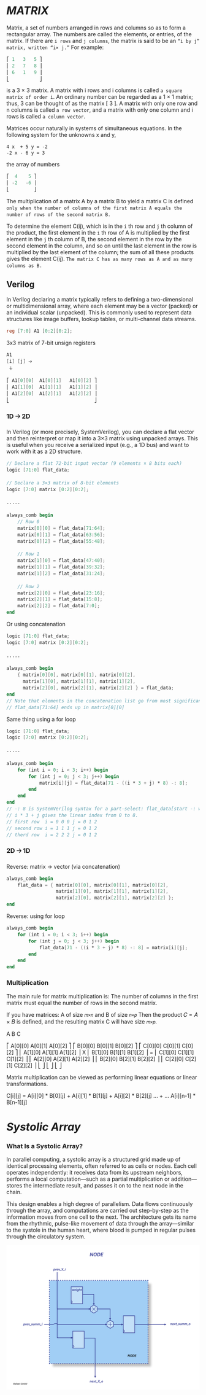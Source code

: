 # *MATRIX*

Matrix, a set of numbers arranged in rows and columns so as to form a rectangular array. The numbers are called the elements, or entries, of the matrix.
If there are `i rows` and `j columns`, the matrix is said to be an `“i by j” matrix, written “i× j.”` For example:

```verilog
⎡ 1   3   5 ⎤ 
⎢ 2   7   8 ⎥ 
⎢ 6   1   9 ⎥ 
⎣           ⎦ 
```

is a 3 × 3 matrix. A matrix with i rows and i columns is called `a square matrix of order i`. An ordinary number can be regarded as a 1 × 1 matrix; 
thus, 3 can be thought of as the matrix [ 3 ]. A matrix with only one row and n columns is called `a row vector`, and a matrix with only one column and i rows 
is called `a column vector`.

Matrices occur naturally in systems of simultaneous equations. In the following system for the unknowns x and y,

```
4 x  + 5 y = -2
-2 x - 6 y = 3 
```

the array of numbers

```verilog
⎡  4    5 ⎤ 
⎢ -2   -6 ⎥ 
⎣         ⎦ 
```

The multiplication of a matrix A by a matrix B to yield a matrix C is defined 
`only when the number of columns of the first matrix A equals the number of rows of the second matrix B.`

To determine the element C(ij), which is in the `i` th row and `j` th column of the product, the first element in the `i` th row of A is multiplied by the first element in the `j` th column of B, the second element in the row by the second element in the column, and so on until the last element in the row is multiplied by the last element of the column; 
the sum of all these products gives the element C(ij).
`The matrix C has as many rows as A and as many columns as B.`

## Verilog

In Verilog declaring a matrix typically refers to defining a two-dimensional or multidimensional array, where each element may be a vector (packed) or an individual scalar (unpacked). This is commonly used to represent data structures like image buffers, lookup tables, or multi-channel data streams.

```verilog
reg [7:0] A1 [0:2][0:2];
```

3x3 matrix of 7-bit unsign registers

```verilog
A1 
[i] [j] 🡢
 🡣

⎡ A1[0][0]  A1[0][1]   A1[0][2] ⎤ 
⎢ A1[1][0]  A1[1][1]   A1[1][2] ⎥ 
⎢ A1[2][0]  A1[2][1]   A1[2][2] ⎥
⎣                               ⎦ 
```
### 1D 🡢 2D

In Verilog (or more precisely, SystemVerilog), you can declare a flat vector and then reinterpret or map it into a 3×3 matrix using unpacked arrays. This is useful when you receive a serialized input (e.g., a 1D bus) and want to work with it as a 2D structure.

```verilog
// Declare a flat 72-bit input vector (9 elements × 8 bits each)
logic [71:0] flat_data;

// Declare a 3×3 matrix of 8-bit elements
logic [7:0] matrix [0:2][0:2];

.....

always_comb begin
    // Row 0
    matrix[0][0] = flat_data[71:64];
    matrix[0][1] = flat_data[63:56];
    matrix[0][2] = flat_data[55:48];

    // Row 1
    matrix[1][0] = flat_data[47:40];
    matrix[1][1] = flat_data[39:32];
    matrix[1][2] = flat_data[31:24];

    // Row 2
    matrix[2][0] = flat_data[23:16];
    matrix[2][1] = flat_data[15:8];
    matrix[2][2] = flat_data[7:0];
end
```
Or using concatenation

```verilog
logic [71:0] flat_data;
logic [7:0] matrix [0:2][0:2];

.....

always_comb begin
    { matrix[0][0], matrix[0][1], matrix[0][2],
      matrix[1][0], matrix[1][1], matrix[1][2],
      matrix[2][0], matrix[2][1], matrix[2][2] } = flat_data;
end
// Note that elements in the concatenation list go from most significant bits to least significant (left to right).
// flat_data[71:64] ends up in matrix[0][0]
```
Same thing using a for loop

```verilog
logic [71:0] flat_data;
logic [7:0] matrix [0:2][0:2];

.....

always_comb begin
    for (int i = 0; i < 3; i++) begin
        for (int j = 0; j < 3; j++) begin
            matrix[i][j] = flat_data[71 - ((i * 3 + j) * 8) -: 8];
        end
    end
end
// -: 8 is SystemVerilog syntax for a part-select: flat_data[start -: width] means "take width bits starting from start, going down".
// i * 3 + j gives the linear index from 0 to 8.
// first row  i = 0 0 0 j = 0 1 2
// second row i = 1 1 1 j = 0 1 2 
// therd row  i = 2 2 2 j = 0 1 2 
```

### 2D 🡢 1D

Reverse: matrix → vector (via concatenation)

```verilog
always_comb begin
    flat_data = { matrix[0][0], matrix[0][1], matrix[0][2],
                  matrix[1][0], matrix[1][1], matrix[1][2],
                  matrix[2][0], matrix[2][1], matrix[2][2] };
end
```

Reverse: using for loop

```verilog
always_comb begin
    for (int i = 0; i < 3; i++) begin
        for (int j = 0; j < 3; j++) begin
            flat_data[71 - ((i * 3 + j) * 8) -: 8] = matrix[i][j];
        end
    end
end
```
### Multiplication

The main rule for matrix multiplication is:
The number of columns in the first matrix must equal the number of rows in the second matrix.

If you have matrices:
A of size `𝑚×𝑛` and B of size `𝑛×𝑝`
Then the product  𝐶 = 𝐴 × 𝐵 is defined, and the resulting matrix C will have size `𝑚×𝑝`.

A                                   B                                   C

⎡ A[0][0]  A[0][1]   A[0][2] ⎤       ⎡ B[0][0]  B[0][1]   B[0][2] ⎤       ⎡ C[0][0]  C[0][1]   C[0][2] ⎤
⎢ A[1][0]  A[1][1]   A[1][2] ⎥   X   ⎢ B[1][0]  B[1][1]   B[1][2] ⎥   =   ⎢ C[1][0]  C[1][1]   C[1][2] ⎥
⎢ A[2][0]  A[2][1]   A[2][2] ⎥       ⎢ B[2][0]  B[2][1]   B[2][2] ⎥       ⎢ C[2][0]  C[2][1]   C[2][2] ⎥
⎣                            ⎦       ⎣                            ⎦       ⎣                            ⎦

Matrix multiplication can be viewed as performing linear equations or linear transformations.

C[i][j] = A[i][0] * B[0][j] + A[i][1] * B[1][j] + A[i][2] * B[2][j] ... + ... A[i][n-1] * B[n-1][j]

# *Systolic Array*

### What Is a Systolic Array?

In parallel computing, a systolic array is a structured grid made up of identical processing elements, often referred to as cells or nodes. 
Each cell operates independently: it receives data from its upstream neighbors, performs a local computation—such as a partial multiplication or addition—stores the intermediate result, and passes it on to the next node in the chain.

This design enables a high degree of parallelism. Data flows continuously through the array, and computations are carried out step-by-step as the information moves from one cell to the next. The architecture gets its name from the rhythmic, pulse-like movement of data through the array—similar to the systole in the human heart, where blood is pumped in regular pulses through the circulatory system.

![Node](NODE.jpg)

